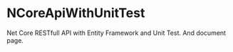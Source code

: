 # NCoreApiWithUnitTest
Net Core RESTfull API with Entity Framework and Unit Test. And document page.
